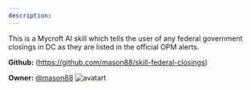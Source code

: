 ```yaml
---
description: 
---
```

This is a Mycroft AI skill which tells the user of any federal government closings in DC as they are listed in the official OPM alerts.

**Github:** (https://github.com/mason88/skill-federal-closings)

**Owner:** [@mason88](https://github.com/mason88) ![avatart](https://avatars1.githubusercontent.com/u/18557393?v=4)

